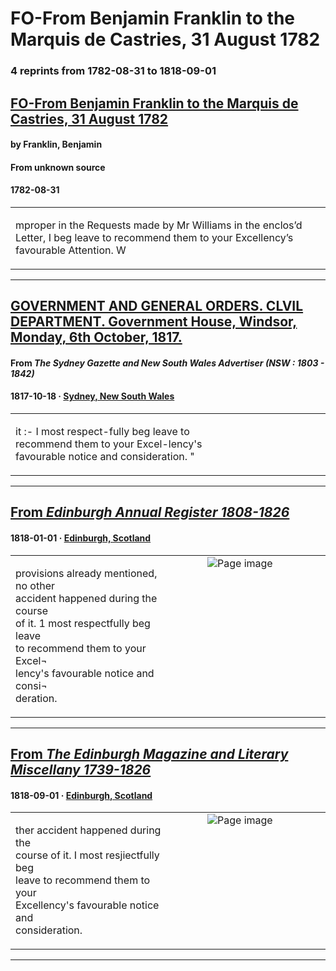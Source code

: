 
# FO-From Benjamin Franklin to the Marquis de Castries, 31 August 1782

### 4 reprints from 1782-08-31 to 1818-09-01

## [FO-From Benjamin Franklin to the Marquis de Castries, 31 August 1782](https://founders.archives.gov/documents/Franklin/01-38-02-0042)

#### by Franklin, Benjamin

#### From unknown source

#### 1782-08-31

<table style="width: 100%;"><tr><td style="width: 50%">

mproper in the Requests made by Mr Williams in the enclos’d Letter, I beg leave to recommend them to your Excellency’s favourable Attention. W
</td></tr></table>

---

## [GOVERNMENT AND GENERAL ORDERS. CLVIL DEPARTMENT. Government House, Windsor, Monday, 6th October, 1817.](http://trove.nla.gov.au/ndp/del/article/2177531)

#### From _The Sydney Gazette and New South Wales Advertiser (NSW : 1803 - 1842)_

#### 1817-10-18 &middot; [Sydney, New South Wales](http://dbpedia.org/resource/Sydney)

<table style="width: 100%;"><tr><td style="width: 50%">

  
it :- I most respect-fully beg leave to  
recommend them to your Excel-lency&#x27;s  
favourable notice and consideration. &quot; 
</td></tr></table>

---

## [From _Edinburgh Annual Register 1808-1826_](https://archive.org/details/sim_edinburgh-annual-register_1818_11/page/n332/mode/1up?view=theater)

#### 1818-01-01 &middot; [Edinburgh, Scotland](http://dbpedia.org/resource/Edinburgh)

<table style="width: 100%;"><tr><td style="width: 50%">

  
provisions already mentioned, no other  
accident happened during the course  
of it. 1 most respectfully beg leave  
to recommend them to your Excel¬  
lency&#x27;s favourable notice and consi¬  
deration.
</td><td style="width: 50%; max-height: 75%; margin: auto; display: block;">
<img alt="Page image" src="https://iiif.archive.org/iiif/sim_edinburgh-annual-register_1818_11&#0036;332/pct:48.776908,41.272571,36.790607,8.053884/600,/0/default.jpg"/>
</td>
</tr></table>

---

## [From _The Edinburgh Magazine and Literary Miscellany 1739-1826_](https://archive.org/details/sim_edinburgh-magazine-and-literary-miscellany_1818-09_3/page/n48/mode/1up?view=theater)

#### 1818-09-01 &middot; [Edinburgh, Scotland](http://dbpedia.org/resource/Edinburgh)

<table style="width: 100%;"><tr><td style="width: 50%">

  
ther accident happened during the  
course of it. I most resjiectfully beg  
leave to recommend them to your  
Excellency&#x27;s favourable notice and  
consideration.
</td><td style="width: 50%; max-height: 75%; margin: auto; display: block;">
<img alt="Page image" src="https://iiif.archive.org/iiif/sim_edinburgh-magazine-and-literary-miscellany_1818-09_3&#0036;48/pct:44.896641,38.205128,33.688630,5.824176/600,/0/default.jpg"/>
</td>
</tr></table>

---

